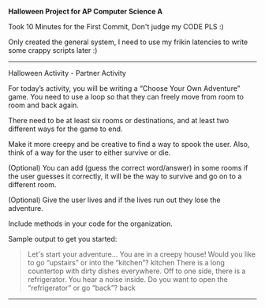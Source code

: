 **Halloween Project for AP Computer Science A**



Took 10 Minutes for the First Commit, Don't judge my CODE PLS :)

Only created the general system, I need to use my frikin latencies to write some crappy scripts later :) 

-----
Halloween Activity - Partner Activity

For today’s activity, you will be writing a “Choose Your Own Adventure” game. You need to use a loop so that they can freely move from room to room and back again. 

There need to be at least six rooms or destinations, and at least two different ways for the game to end.

Make it more creepy and be creative to find a way to spook the user. Also, think of a way for the user to either survive or die.

(Optional) You can add (guess the correct word/answer) in some rooms if the user guesses it correctly, it will be the way to survive and go on to a different room.

(Optional) Give the user lives and if the lives run out they lose the adventure.

Include methods in your code for the organization.

Sample output to get you started:
> Let's start your adventure…
> You are in a creepy house! Would you like to go “upstairs”  or into the “kitchen”?
> kitchen
> There is a long countertop with dirty dishes everywhere. Off to one side, there is a refrigerator. You hear a noise inside. Do you want to open the “refrigerator” or go “back”?
> back
-----
